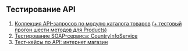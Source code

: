 ## Тестирование API
1. [Коллекция API-запросов по модулю каталога товаров](https://www.postman.com/supply-architect-77622649/workspace/my-workspace/collection/33236854-d862c16b-a541-4448-8e3f-a1b4767ee3e3?action=share&creator=33236854) [(+ тестовый прогон шести методов для Products)](https://github.com/DariaBakhtina/api/blob/main/DemoShopping.postman_test_run.json)
2. [Тестирование SOAP-сервиса: CountryInfoService](https://www.postman.com/supply-architect-77622649/workspace/my-workspace/collection/33236854-f9547091-b7a2-4d26-8ae3-3cdd34ad98e0?action=share&creator=33236854)
3. [Тест-кейсы по API: интернет магазин](https://github.com/DariaBakhtina/api/blob/main/Тест-кейсы%20по%20API.pdf)
